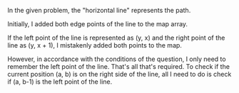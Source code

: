 In the given problem, the "horizontal line" represents the path.

Initially, I added both edge points of the line to the map array.

If the left point of the line is represented as (y, x) and the right point of the line as (y, x + 1), I mistakenly added both points to the map.

However, in accordance with the conditions of the question, I only need to remember the left point of the line. That's all that's required. To check if the current position (a, b) is on the right side of the line, all I need to do is check if (a, b-1) is the left point of the line.